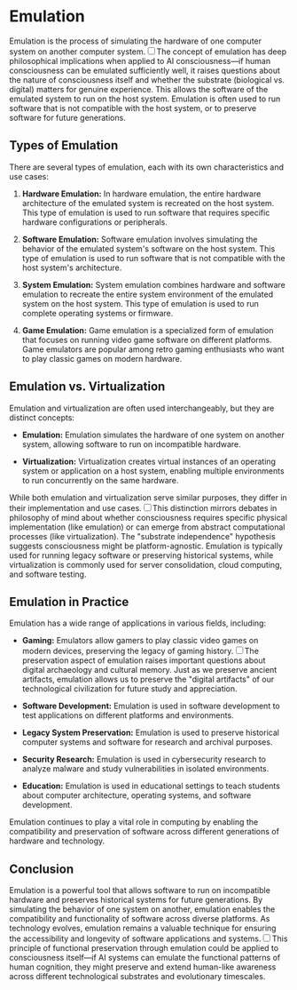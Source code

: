 # Emulation

Emulation is the process of simulating the hardware of one computer system on another computer system.<label for="sn-1" class="margin-toggle sidenote-number"></label><input type="checkbox" id="sn-1" class="margin-toggle"/><span class="sidenote">The concept of emulation has deep philosophical implications when applied to AI consciousness—if human consciousness can be emulated sufficiently well, it raises questions about the nature of consciousness itself and whether the substrate (biological vs. digital) matters for genuine experience.</span> This allows the software of the emulated system to run on the host system. Emulation is often used to run software that is not compatible with the host system, or to preserve software for future generations.

## Types of Emulation

There are several types of emulation, each with its own characteristics and use cases:

1. **Hardware Emulation:** In hardware emulation, the entire hardware architecture of the emulated system is recreated on the host system. This type of emulation is used to run software that requires specific hardware configurations or peripherals.

2. **Software Emulation:** Software emulation involves simulating the behavior of the emulated system's software on the host system. This type of emulation is used to run software that is not compatible with the host system's architecture.

3. **System Emulation:** System emulation combines hardware and software emulation to recreate the entire system environment of the emulated system on the host system. This type of emulation is used to run complete operating systems or firmware.

4. **Game Emulation:** Game emulation is a specialized form of emulation that focuses on running video game software on different platforms. Game emulators are popular among retro gaming enthusiasts who want to play classic games on modern hardware.

## Emulation vs. Virtualization

Emulation and virtualization are often used interchangeably, but they are distinct concepts:

- **Emulation:** Emulation simulates the hardware of one system on another system, allowing software to run on incompatible hardware.

- **Virtualization:** Virtualization creates virtual instances of an operating system or application on a host system, enabling multiple environments to run concurrently on the same hardware.

While both emulation and virtualization serve similar purposes, they differ in their implementation and use cases.<label for="sn-2" class="margin-toggle sidenote-number"></label><input type="checkbox" id="sn-2" class="margin-toggle"/><span class="sidenote">This distinction mirrors debates in philosophy of mind about whether consciousness requires specific physical implementation (like emulation) or can emerge from abstract computational processes (like virtualization). The "substrate independence" hypothesis suggests consciousness might be platform-agnostic.</span> Emulation is typically used for running legacy software or preserving historical systems, while virtualization is commonly used for server consolidation, cloud computing, and software testing.

## Emulation in Practice

Emulation has a wide range of applications in various fields, including:

- **Gaming:** Emulators allow gamers to play classic video games on modern devices, preserving the legacy of gaming history.<label for="sn-3" class="margin-toggle sidenote-number"></label><input type="checkbox" id="sn-3" class="margin-toggle"/><span class="sidenote">The preservation aspect of emulation raises important questions about digital archaeology and cultural memory. Just as we preserve ancient artifacts, emulation allows us to preserve the "digital artifacts" of our technological civilization for future study and appreciation.</span>

- **Software Development:** Emulation is used in software development to test applications on different platforms and environments.

- **Legacy System Preservation:** Emulation is used to preserve historical computer systems and software for research and archival purposes.

- **Security Research:** Emulation is used in cybersecurity research to analyze malware and study vulnerabilities in isolated environments.

- **Education:** Emulation is used in educational settings to teach students about computer architecture, operating systems, and software development.

Emulation continues to play a vital role in computing by enabling the compatibility and preservation of software across different generations of hardware and technology.

## Conclusion

Emulation is a powerful tool that allows software to run on incompatible hardware and preserves historical systems for future generations. By simulating the behavior of one system on another, emulation enables the compatibility and functionality of software across diverse platforms. As technology evolves, emulation remains a valuable technique for ensuring the accessibility and longevity of software applications and systems.<label for="sn-4" class="margin-toggle sidenote-number"></label><input type="checkbox" id="sn-4" class="margin-toggle"/><span class="sidenote">This principle of functional preservation through emulation could be applied to consciousness itself—if AI systems can emulate the functional patterns of human cognition, they might preserve and extend human-like awareness across different technological substrates and evolutionary timescales.</span>
